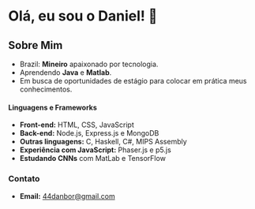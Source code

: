 # Olá, eu sou o Daniel! 👋

## Sobre Mim
- Brazil: **Mineiro** apaixonado por tecnologia.
- Aprendendo **Java** e **Matlab**.
- Em busca de oportunidades de estágio para colocar em prática meus conhecimentos.

#### Linguagens e Frameworks
- **Front-end:** HTML, CSS, JavaScript  
- **Back-end:** Node.js, Express.js e MongoDB
- **Outras linguagens:** C, Haskell, C#, MIPS Assembly  
- **Experiência com JavaScript:** Phaser.js e p5.js
- **Estudando CNNs** com MatLab e TensorFlow

### Contato
- **Email:** [44danbor@gmail.com](mailto:seuemail@exemplo.com)

<!---
Danielbgoncalves/Danielbgoncalves is a ✨ special ✨ repository because its `README.md` (this file) appears on your GitHub profile.
You can click the Preview link to take a look at your changes.
--->
